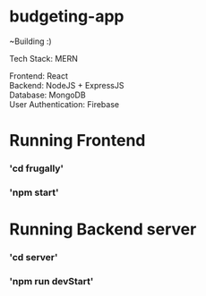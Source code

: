 # budgeting-app
~Building :)   

Tech Stack: MERN
  
Frontend: React  
Backend: NodeJS + ExpressJS  
Database: MongoDB  
User Authentication: Firebase  
  
# Running Frontend  
### 'cd frugally'  
### 'npm start'  
  
# Running Backend server 
### 'cd server'
### 'npm run devStart'  
  

